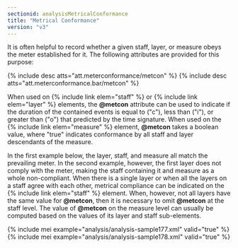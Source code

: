 ```yaml
---
sectionid: analysisMetricalConformance
title: "Metrical Conformance"
version: "v3"
---
```


It is often helpful to record whether a given staff, layer, or measure obeys the meter
established for it. The following attributes are provided for this purpose:



{% include desc atts="att.meterconformance/metcon" %}
{% include desc atts="att.meterconformance.bar/metcon" %}




When used on {% include link elem="staff" %} or {% include link elem="layer" %} elements, the
**@metcon** attribute can be used to indicate if the duration of the contained events
is equal to ("c"), less than ("i"), or greater than ("o") that predicted by the time
signature. When used on the {% include link elem="measure" %} element, **@metcon** takes a
boolean value, where "true" indicates conformance by all staff and layer descendants
of the
measure.

In the first example below, the layer, staff, and measure all match the prevailing
meter. In
the second example, however, the first layer does not comply with the meter, making
the staff
containing it and measure as a whole non-compliant. When there is a single layer or
when all
the layers on a staff agree with each other, metrical compliance can be indicated
on the {% include link elem="staff" %} element. When, however, not all layers have the same value for
**@metcon**, then it is necessary to omit **@metcon** at the staff level. The
value of **@metcon** on the measure level can usually be computed based on the values of
its layer and staff sub-elements.

{% include mei example="analysis/analysis-sample177.xml" valid="true" %}
{% include mei example="analysis/analysis-sample178.xml" valid="true" %}
